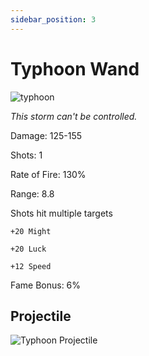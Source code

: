 ```yaml
---
sidebar_position: 3
---
```


# Typhoon Wand

![typhoon](https://vwiki.valorserver.com/api/item/picture/typhoon%20wand)

<i>This storm can't be controlled.</i>

Damage: 125-155

Shots: 1

Rate of Fire: 130% 

Range: 8.8

Shots hit multiple targets

    +20 Might
    
    +20 Luck
    
    +12 Speed

Fame Bonus: 6%

## Projectile

![Typhoon Projectile](https://cdn.discordapp.com/attachments/953134990428868629/997626729113850007/typhoonwand.gif)
